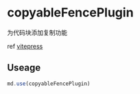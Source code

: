 # copyableFencePlugin

为代码块添加复制功能

ref [vitepress](https://github.com/vuejs/vitepress/blob/1188951785fd2a72f9242d46dc55abb1effd212a/src/node/markdown/plugins/preWrapper.ts#L8)


## Useage

```ts
md.use(copyableFencePlugin)
```

